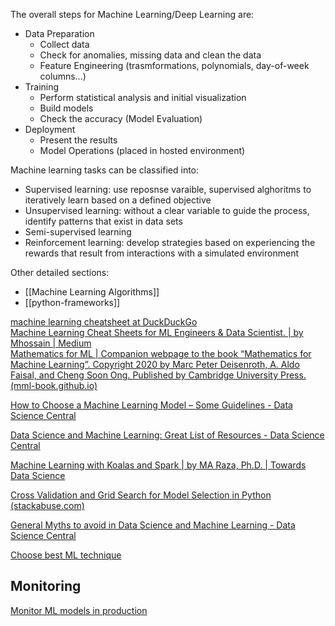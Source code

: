 
The overall steps for Machine Learning/Deep Learning are:

- Data Preparation
	- Collect data
	- Check for anomalies, missing data and clean the data
	- Feature Engineering (trasmformations, polynomials, day-of-week columns...)
- Training
	- Perform statistical analysis and initial visualization
	- Build models
	- Check the accuracy (Model Evaluation)
- Deployment
	- Present the results
	- Model Operations (placed in hosted environment)
  
Machine learning tasks can be classified into:
- Supervised learning: use reposnse varaible, supervised alghoritms to iteratively learn based on a defined objective
- Unsupervised learning: without a clear variable to guide the process, identify patterns that exist in data sets
- Semi-supervised learning
- Reinforcement learning: develop strategies based on experiencing the rewards that result from interactions with a simulated environment

Other detailed sections:

- [[Machine Learning Algorithms]]
- [[python-frameworks]]


[machine learning cheatsheet at DuckDuckGo](https://duckduckgo.com/?q=machine+learning+cheatsheet&ia=cheatsheet&iax=cheatsheet)  
[Machine Learning Cheat Sheets for ML Engineers & Data Scientist. | by Mhossain | Medium](https://medium.com/@_moazzemhossain/machine-learning-cheat-sheets-for-ml-engineers-data-scientist-d44a43f65979)  
[Mathematics for ML | Companion webpage to the book “Mathematics for Machine Learning”. Copyright 2020 by Marc Peter Deisenroth, A. Aldo Faisal, and Cheng Soon Ong. Published by Cambridge University Press. (mml-book.github.io)](https://mml-book.github.io/)


[How to Choose a Machine Learning Model – Some Guidelines - Data Science Central](https://www.datasciencecentral.com/profiles/blogs/how-to-choose-a-machine-learning-model-some-guidelines)  

[Data Science and Machine Learning: Great List of Resources - Data Science Central](https://www.datasciencecentral.com/profiles/blogs/data-science-and-machine-learning-great-list-of-resources)

[Machine Learning with Koalas and Spark | by MA Raza, Ph.D. | Towards Data Science](https://towardsdatascience.com/koalas-ml-4807f2c56e98)  

[Cross Validation and Grid Search for Model Selection in Python (stackabuse.com)](https://stackabuse.com/cross-validation-and-grid-search-for-model-selection-in-python/)  
  
[General Myths to avoid in Data Science and Machine Learning - Data Science Central](https://www.datasciencecentral.com/profiles/blogs/general-myths-to-avoid-in-data-science-and-machine-learning)  


[Choose best ML technique](https://www.datasciencecentral.com/how-to-choose-the-best-machine-learning-technique-comparison-table/)


## Monitoring

[Monitor ML models in production](https://neptune.ai/blog/how-to-monitor-your-models-in-production-guide)
